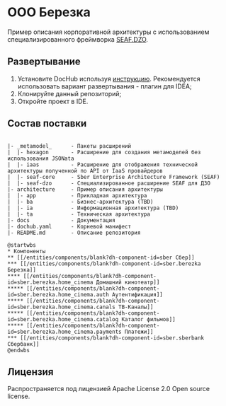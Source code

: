 # ООО Березка
Пример описания корпоративной архитектуры с использованием специализированного 
фреймворка [SEAF.DZO](./_metamodel_/seaf-dzo/README.md).

## Развертывание

1. Установите DocHub используя [инструкцию](https://github.com/RabotaRu/DocHub#быстрый-старт). Рекомендуется использовать вариант развертывания - плагин для IDEA; 
2. Клонируйте данный репозиторий;
3. Откройте проект в IDE.

## Состав поставки

```

|- _metamodel_      - Пакеты расширений
|  |- hexagon       - Расширение для создания метамоделей без использования JSONata
|  |- iaas          - Расширение для отображения технической архитектуры полученной по API от IaaS провайдеров
|  |- seaf-core     - Sber Enterprise Architecture Framework (SEAF)
|  |- seaf-dzo      - Специализированное расширение SEAF для ДЗО
|- architecture     - Пример описания архитектуры 
|  |- app           - Прикладная архитектура
|  |- ba            - Бизнес-архитектура (TBD)
|  |- ia            - Информационная архитектура (TBD)
|  |- ta            - Техническая архитектура 
|- docs             - Документация
|- dochub.yaml      - Корневой манифест 
|- README.md        - Описание репозитория

```

```plantuml
@startwbs
* Компоненты
** [[/entities/components/blank?dh-component-id=sber Сбер]]
*** [[/entities/components/blank?dh-component-id=sber.berezka Березка]]
**** [[/entities/components/blank?dh-component-id=sber.berezka.home_cinema Домашний кинотеатр]]
***** [[/entities/components/blank?dh-component-id=sber.berezka.home_cinema.auth Аутентификация]]
***** [[/entities/components/blank?dh-component-id=sber.berezka.home_cinema.canals ТВ-Каналы]]
***** [[/entities/components/blank?dh-component-id=sber.berezka.home_cinema.catalog Каталог фильмов]]
***** [[/entities/components/blank?dh-component-id=sber.berezka.home_cinema.payments Платежи]]
*** [[/entities/components/blank?dh-component-id=sber.sberbank Сбербанк]]
@endwbs
```

## Лицензия

Распространяется под лицензией Apache License 2.0 Open source license.


